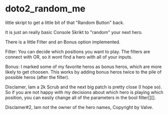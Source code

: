 # doto2_random_me
little skript to get a little bit of that "Random Button" back.

It is just an really basic Console Skrikt to "random" your next hero.

There is a little Filter and an Bonus option implemented.

Filter:
You can decide which positions you want to play. The filters are connect with OR, so it wont find a hero with all of your inputs.

Bonus:
I marked some of my favorite heros as bonus heros, which are more likely to get choosen.
This works by adding bonus heros twice to the pile of possible heros (after the filter).

Disclamer, Iam a 2k Scrub and the next big patch is pretty close (I hope so). 
So if you are not happy with my decisions about which hero is playing which position,
you can easily change all of the parameters in the bool filter[][].

Disclamer#2, Iam not the owner of the hero names, Copyright by Valve.
